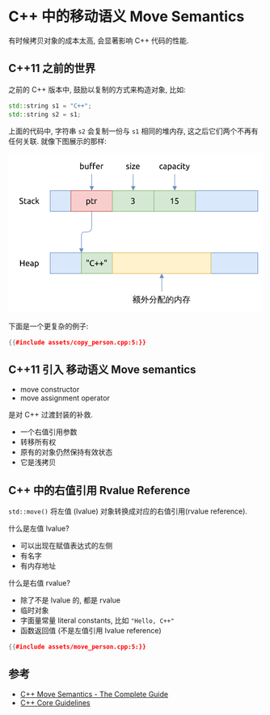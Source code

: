 # C++ 中的移动语义 Move Semantics

有时候拷贝对象的成本太高, 会显著影响 C++ 代码的性能.

## C++11 之前的世界

之前的 C++ 版本中, 鼓励以复制的方式来构造对象, 比如:

```cpp
std::string s1 = "C++";
std::string s2 = s1;
```

上面的代码中, 字符串 `s2` 会复制一份与 `s1` 相同的堆内存, 这之后它们两个不再有任何关联.
就像下图展示的那样:

![cpp copy string](assets/cpp-copy-string.svg)

下面是一个更复杂的例子:

```cpp
{{#include assets/copy_person.cpp:5:}}
```

## C++11 引入 移动语义 Move semantics

- move constructor
- move assignment operator

是对 C++ 过渡封装的补救.

- 一个右值引用参数
- 转移所有权
- 原有的对象仍然保持有效状态
- 它是浅拷贝

## C++ 中的右值引用 Rvalue Reference

`std::move()` 将左值 (lvalue) 对象转换成对应的右值引用(rvalue reference).

什么是左值 lvalue?

- 可以出现在赋值表达式的左侧
- 有名字
- 有内存地址

什么是右值 rvalue?

- 除了不是 lvalue 的, 都是 rvalue
- 临时对象
- 字面量常量 literal constants, 比如 `"Hello, C++"`
- 函数返回值 (不是左值引用 lvalue reference)

```cpp
{{#include assets/move_person.cpp:5:}}
```

## 参考

- [C++ Move Semantics - The Complete Guide](https://cppmove.com/)
- [C++ Core Guidelines](https://isocpp.github.io/CppCoreGuidelines/CppCoreGuidelines)